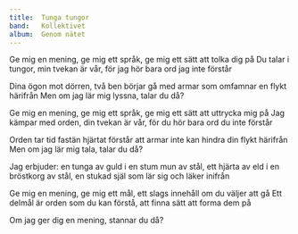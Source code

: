 ```yaml
---
title:  Tunga tungor
band:   Kollektivet
album:  Genom nätet
---
```


Ge mig en mening, ge mig ett språk,
ge mig ett sätt att tolka dig på
Du talar i tungor, min tvekan är vår,
för jag hör bara ord jag inte förstår

Dina ögon mot dörren, två ben börjar gå
med armar som omfamnar en flykt härifrån
Men om jag lär mig lyssna, talar du då?

Ge mig en mening, ge mig ett språk,
ge mig ett sätt att uttrycka mig på
Jag kämpar med orden, din tvekan är vår,
för du hör bara ord du inte förstår

Orden tar tid fastän hjärtat förstår
att armar inte kan hindra din flykt härifrån
Men om jag lär mig tala, talar du då?

Jag erbjuder:
en tunga av guld i en stum mun av stål,
ett hjärta av eld i en bröstkorg av stål,
en stukad själ som lär sig och läker inifrån

Ge mig en mening, ge mig ett mål,
ett slags innehåll om du väljer att gå
Ett delmål är orden som du kan förstå,
att finna sätt att forma dem på

Om jag ger dig en mening, stannar du då?